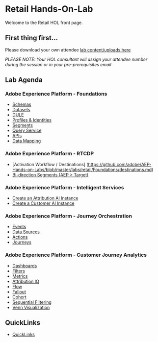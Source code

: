 # Retail Hands-On-Lab

Welcome to the Retail HOL front page.

## First thing first...

Please download your own attendee [lab content/uploads here](https://github.com/adobe/AEP-Hands-on-Labs/blob/master/labs/retail/lab_downloads.md)

*PLEASE NOTE: Your HOL consultant will assign your attendee number during the session or in your pre-prerequisites email*

## Lab Agenda

### Adobe Experience Platform - Foundations
 - [Schemas](https://github.com/adobe/AEP-Hands-on-Labs/blob/master/labs/retail/Foundations/Schemas.md)
 - [Datasets](https://github.com/adobe/AEP-Hands-on-Labs/blob/master/labs/retail/Foundations/Datasets.md)
 - [DULE](https://github.com/adobe/AEP-Hands-on-Labs/blob/master/labs/retail/Foundations/DULE.md)
 - [Profiles & Identities](https://github.com/adobe/AEP-Hands-on-Labs/blob/master/labs/retail/Foundations/Profiles.md)
 - [Segments](https://github.com/adobe/AEP-Hands-on-Labs/blob/master/labs/retail/Foundations/Segments.md)
  - [Query Service](https://github.com/adobe/AEP-Hands-on-Labs/blob/master/labs/retail/Foundations/DeepDive%20QueryService.md)
 - [APIs](https://github.com/adobe/AEP-Hands-on-Labs/blob/master/labs/retail/Foundations/APIs.md)
 - [Data Mapping](https://github.com/adobe/AEP-Hands-on-Labs/blob/master/labs/retail/Foundations/Data%20Mapping.md)

### Adobe Experience Platform - RTCDP
- [Activation Workflow / Destinations] (https://github.com/adobe/AEP-Hands-on-Labs/blob/master/labs/retail/Foundations/destinations.md)
- [Bi-direction Segments (AEP > Target) ](https://github.com/adobe/AEP-Hands-on-Labs/blob/master/labs/retail/Foundations/BidirectionalTarget.md)

### Adobe Experience Platform - Intelligent Services
- [Create an Attribution AI Instance](https://github.com/adobe/AEP-Hands-on-Labs/blob/master/labs/retail/Foundations/attributionai.md)
- [Create a Customer AI Instance](https://github.com/adobe/AEP-Hands-on-Labs/blob/master/labs/retail/Foundations/customerai.md)

### Adobe Experience Platform - Journey Orchestration
 - [Events](https://github.com/adobe/AEP-Hands-on-Labs/blob/master/labs/retail/Journey%20Orchestration/Exercise1-Events.md)
 - [Data Sources](https://github.com/adobe/AEP-Hands-on-Labs/blob/master/labs/retail/Journey%20Orchestration/Exercise2-DataSources.md)
 - [Actions](https://github.com/adobe/AEP-Hands-on-Labs/blob/master/labs/retail/Journey%20Orchestration/Exercise3-Action.md)
 - [Journeys](https://github.com/adobe/AEP-Hands-on-Labs/blob/master/labs/retail/Journey%20Orchestration/Exercise4-Journey.md)

### Adobe Experience Platform - Customer Journey Analytics 

 - [Dashboards](https://github.com/adobe/AEP-Hands-on-Labs/blob/master/labs/retail/Foundations/CJA-Dashboards.md)
 - [Filters](https://github.com/adobe/AEP-Hands-on-Labs/blob/master/labs/retail/Foundations/CJA-Filters.md)
 - [Metrics](https://github.com/adobe/AEP-Hands-on-Labs/blob/master/labs/retail/Foundations/CJA-Metrics.md)
 - [Attribution IQ](https://github.com/adobe/AEP-Hands-on-Labs/blob/master/labs/retail/Foundations/CJA-AttributionIQ.md)
 - [Flow](https://github.com/adobe/AEP-Hands-on-Labs/blob/master/labs/retail/Foundations/CJA-Flow.md)
 - [Fallout](https://github.com/adobe/AEP-Hands-on-Labs/blob/master/labs/retail/Foundations/CJA-Fallout.md)
 - [Cohort](https://github.com/adobe/AEP-Hands-on-Labs/blob/master/labs/retail/Foundations/CJA-Cohort.md)
 - [Sequential Filtering](https://github.com/adobe/AEP-Hands-on-Labs/blob/master/labs/retail/Foundations/CJA-SequentialFiltering.md)
 - [Venn Visualization](https://github.com/adobe/AEP-Hands-on-Labs/blob/master/labs/retail/Foundations/CJA-Venn.md)


## QuickLinks

 - [QuickLinks](https://github.com/adobe/AEP-Hands-on-Labs/blob/master/labs/quicklinks/quicklinks_retail.md)
